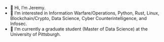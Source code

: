 - 👋 Hi, I’m Jeremy.
- 👀 I’m interested in Information Warfare/Operations, Python, Rust, Linux, Blockchain/Crypto, Data Science, Cyber Counterintelligence, and Infosec.
- 🌱 I’m currently a graduate student (Master of Data Science) at the University of Pittsburgh. 

<!---
sysfailnet/sysfailnet is a ✨ special ✨ repository because its `README.md` (this file) appears on your GitHub profile.
You can click the Preview link to take a look at your changes.
--->

